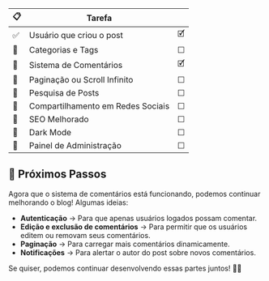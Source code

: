 
|📋 | Tarefa	|  |
|---|---------------------------|-------|
|✅ | Usuário que criou o post	| 🗹 |
|🚀 | Categorias e Tags	| ☐ |
|🚀 | Sistema de Comentários	| 🗹 |
|🚀 | Paginação ou Scroll Infinito	| ☐ |
|🚀 | Pesquisa de Posts	| ☐ |
|🚀 | Compartilhamento em Redes Sociais	| ☐ |
|🚀 | SEO Melhorado	| ☐ |
|🚀 | Dark Mode	| ☐ |
|🚀 | Painel de Administração	| ☐ |

## 📌 Próximos Passos
Agora que o sistema de comentários está funcionando, podemos continuar melhorando o blog! Algumas ideias:
- **Autenticação** → Para que apenas usuários logados possam comentar.
- **Edição e exclusão de comentários** → Para permitir que os usuários editem ou removam seus comentários.
- **Paginação** → Para carregar mais comentários dinamicamente.
- **Notificações** → Para alertar o autor do post sobre novos comentários.

Se quiser, podemos continuar desenvolvendo essas partes juntos! 🚀😊
